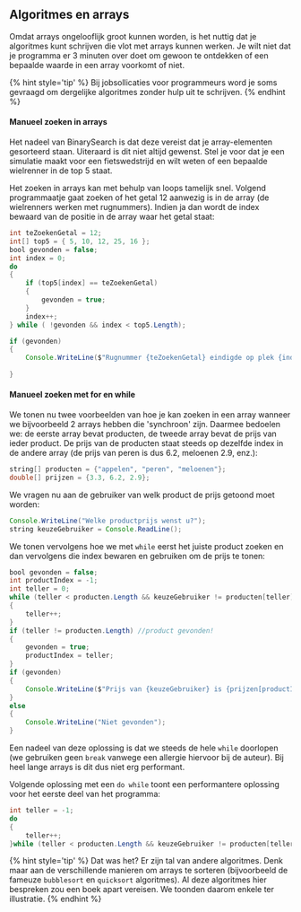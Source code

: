 ## Algoritmes en arrays

Omdat arrays ongelooflijk groot kunnen worden, is het nuttig dat je algoritmes kunt schrijven die vlot met arrays kunnen werken. Je wilt niet dat je programma er 3 minuten over doet om gewoon te ontdekken of een bepaalde waarde in een array voorkomt of niet.

{% hint style='tip' %}
Bij jobsollicaties voor programmeurs word je soms gevraagd om dergelijke algoritmes zonder hulp uit te schrijven.
{% endhint %}


#### Manueel zoeken in arrays

Het nadeel van BinarySearch is dat deze vereist dat je array-elementen gesorteerd staan. Uiteraard is dit niet altijd gewenst. Stel je voor dat je een simulatie maakt voor een fietswedstrijd en wilt weten of een bepaalde wielrenner in de top 5 staat.

Het zoeken in arrays kan met behulp van loops tamelijk snel. Volgend programmaatje gaat zoeken of het getal 12 aanwezig is in de array (de wielrenners werken met rugnummers). Indien ja dan wordt de index bewaard van de positie in de array waar het getal staat:

```java
int teZoekenGetal = 12;
int[] top5 = { 5, 10, 12, 25, 16 };
bool gevonden = false;
int index = 0;
do
{
    if (top5[index] == teZoekenGetal)
    {
        gevonden = true;
    }
    index++;
} while ( !gevonden && index < top5.Length);

if (gevonden)
{
    Console.WriteLine($"Rugnummer {teZoekenGetal} eindigde op plek {index}");
    
}
```




#### Manueel zoeken met for en while

We tonen nu twee voorbeelden van hoe je kan zoeken in een array wanneer we bijvoorbeeld 2 arrays hebben die 'synchroon' zijn. Daarmee bedoelen we: de eerste array bevat producten, de tweede array bevat de prijs van ieder product. De prijs van de producten staat steeds op dezelfde index in de andere array (de prijs van peren is dus 6.2, meloenen 2.9, enz.):

```java
string[] producten = {"appelen", "peren", "meloenen"};
double[] prijzen = {3.3, 6.2, 2.9};
```

We vragen nu aan de gebruiker van welk product de prijs getoond moet worden:

```java
Console.WriteLine("Welke productprijs wenst u?");
string keuzeGebruiker = Console.ReadLine();
```

We tonen vervolgens hoe we met ``while`` eerst het juiste product zoeken en dan vervolgens die index bewaren en gebruiken om de prijs te tonen:

```java
bool gevonden = false;
int productIndex = -1;
int teller = 0;
while (teller < producten.Length && keuzeGebruiker != producten[teller])
{
    teller++;
}
if (teller != producten.Length) //product gevonden!
{
    gevonden = true;
    productIndex = teller;
}
if (gevonden)
{
    Console.WriteLine($"Prijs van {keuzeGebruiker} is {prijzen[productIndex]}");
}
else
{
    Console.WriteLine("Niet gevonden");
}
```

Een nadeel van deze oplossing is dat we steeds de hele ``while`` doorlopen (we gebruiken geen ``break`` vanwege een allergie hiervoor bij de auteur). Bij heel lange arrays is dit dus niet erg performant.



Volgende oplossing met een ``do while`` toont een performantere oplossing voor het eerste deel van het programma:

```java
int teller = -1;
do
{
    teller++;
}while (teller < producten.Length && keuzeGebruiker != producten[teller]);
```

{% hint style='tip' %}
Dat was het? Er zijn tal van andere algoritmes. Denk maar aan de verschillende manieren om arrays te sorteren (bijvoorbeeld de fameuze ``bubblesort`` en ``quicksort`` algoritmes). Al deze algoritmes hier bespreken zou een boek apart vereisen. We toonden daarom enkele ter illustratie.
{% endhint %}




